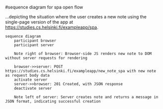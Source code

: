 #sequence diagram for spa open flow

...depicting the situation where the user creates a new note using the single-page version of the app at https://studies.cs.helsinki.fi/exampleapp/spa.

```mermaid
sequence diagram
    participant browser
    participant server
    
    Note right of browser: Browser-side JS renders new note to DOM without server requests for rendering

    browser->>server: POST https://studies.cs.helsinki.fi/exampleapp/new_note_spa with new note as request body data
    activate server
    server->>browser: 201 Created, with JSON response
    deactivate server

    Note left of server: Server creates note and returns a message in JSON format, indicating successful creation
```
